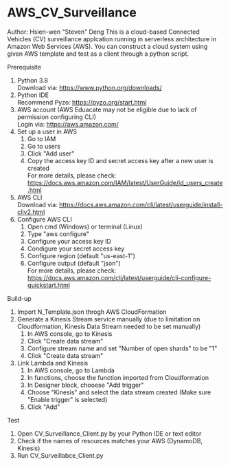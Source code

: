 # AWS_CV_Surveillance
Author: Hsien-wen "Steven" Deng
This is a cloud-based Connected Vehicles (CV) surveillance applcation running in serverless architecture in Amazon Web Services (AWS). You can construct a cloud system using given AWS template and test as a client through a python script.

Prerequisite
1. Python 3.8\
   Download via: https://www.python.org/downloads/
2. Python IDE\
   Recommend Pyzo: https://pyzo.org/start.html
3. AWS account (AWS Eduacate may not be eligible due to lack of permission configuring CLI)\
   Login via: https://aws.amazon.com/
4. Set up a user in AWS
   1) Go to IAM
   2) Go to users
   3) Click "Add user"
   4) Copy the access key ID and secret access key after a new user is created\
   For more details, please check: https://docs.aws.amazon.com/IAM/latest/UserGuide/id_users_create.html
5. AWS CLI\
   Download via: https://docs.aws.amazon.com/cli/latest/userguide/install-cliv2.html
6. Configure AWS CLI
   1) Open cmd (Windows) or terminal (Linux)
   2) Type "aws configure"
   3) Configure your access key ID
   4) Condigure your secret access key
   5) Configure region (default "us-east-1")
   6) Configure output (default "json")\
   For more details, please check: https://docs.aws.amazon.com/cli/latest/userguide/cli-configure-quickstart.html
   
Build-up
1. Import N_Template.json throgh AWS CloudFormation
2. Generate a Kinesis Stream service manually (due to limitation on Cloudformation, Kinesis Data Stream needed to be set manually)
   1) In AWS console, go to Kinesis
   2) Click "Create data stream"
   3) Configure stream name and set "Number of open shards" to be "1"
   4) Click "Create data stream"
3. Link Lambda and Kinesis
   1) In AWS console, go to Lambda
   2) In functions, choose the function imported from Cloudformation
   3) In Designer block, chooese "Add trigger"
   4) Choose "Kinesis" and select the data stream created (Make sure "Enable trigger" is selected)
   5) Click "Add"

Test
1. Open CV_Surveillance_Client.py by your Python IDE or text editor
2. Check if the names of resources matches your AWS (DynamoDB, Kinesis)
3. Run CV_Surveillabce_Client.py
